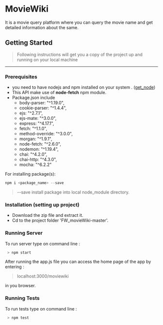 # MovieWiki
 
It is a movie query platform where you can query the movie name and get detailed information about the same.

 ## Getting Started
> Following instructions will get you a copy of the project up and running on your local machine
****
### Prerequisites
  * you need to have nodejs and npm installed on your system . ([get_node](https://nodejs.org/en/download/))
  * This API make use of **node-fetch** npm module.
  * Package.json include
    + body-parser: "^1.19.0",
    + cookie-parser: "^1.4.4",
    + ejs: "^2.7.1",
    + ejs-mate: "^3.0.0",
    + express: "^4.17.1",
    + fetch: "^1.1.0",
    + method-override: "^3.0.0",
    + morgan: "^1.9.1",
    + node-fetch: "^2.6.0",
    + nodemon: "^1.19.4",
    + chai: "^4.2.0",
    + chai-http: "^4.3.0",
    + mocha: "^6.2.2"
      
     
For installing package(s):
   ```javascript
   npm i <package_name> --save
   ```
> --save install package into local node_module directory.


 ### Installation (setting up project)
  * Download the zip file and extract it.
  * Cd to the project folder 'FW_movieWiki-master'.
  
### Running Server

 To run server type on command line :
  ```javascript
   > npm start
   ```  
 After running the app.js file you can access the home page of the app by entering :
 > localhost:3000/moviewiki  
 
 in you browser.

### Running Tests

 To run tests type on command line :
  ```javascript
   > npm test
   ```    
   
   
  

